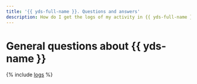 ```yaml
---
title: '{{ yds-full-name }}. Questions and answers'
description: How do I get the logs of my activity in {{ yds-full-name }}? Find the answer to this and other questions in this article.
---
```


# General questions about {{ yds-name }}

{% include [logs](../../_qa/logs.md) %}

